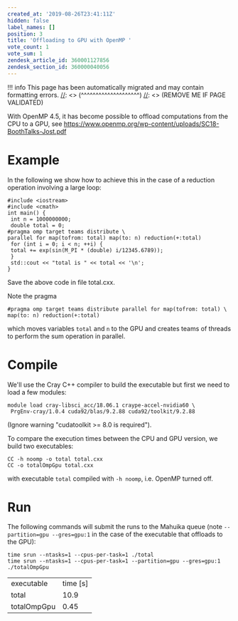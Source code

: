 ```yaml
---
created_at: '2019-08-26T23:41:11Z'
hidden: false
label_names: []
position: 3
title: 'Offloading to GPU with OpenMP '
vote_count: 1
vote_sum: 1
zendesk_article_id: 360001127856
zendesk_section_id: 360000040056
---
```




[//]: <> (REMOVE ME IF PAGE VALIDATED)
[//]: <> (vvvvvvvvvvvvvvvvvvvv)
!!! info
    This page has been automatically migrated and may contain formatting errors.
[//]: <> (^^^^^^^^^^^^^^^^^^^^)
[//]: <> (REMOVE ME IF PAGE VALIDATED)

With OpenMP 4.5, it has become possible to offload computations from the
CPU to a GPU,
see <https://www.openmp.org/wp-content/uploads/SC18-BoothTalks-Jost.pdf>

# Example

In the following we show how to achieve this in the case of a reduction
operation involving a large loop:

    #include <iostream>
    #include <cmath>
    int main() {
     int n = 1000000000;
     double total = 0;
    #pragma omp target teams distribute \
    parallel for map(tofrom: total) map(to: n) reduction(+:total)
     for (int i = 0; i < n; ++i) {
     total += exp(sin(M_PI * (double) i/12345.6789));
     }
     std::cout << "total is " << total << '\n';
    }

Save the above code in file total.cxx.

Note the pragma

    #pragma omp target teams distribute parallel for map(tofrom: total) \
    map(to: n) reduction(+:total)

which moves variables `total` and `n` to the GPU and creates teams of
threads to perform the sum operation in parallel. 

# Compile

We'll use the Cray C++ compiler to build the executable but first we
need to load a few modules:

    module load cray-libsci_acc/18.06.1 craype-accel-nvidia60 \
     PrgEnv-cray/1.0.4 cuda92/blas/9.2.88 cuda92/toolkit/9.2.88

(Ignore warning "cudatoolkit &gt;= 8.0 is required").

To compare the execution times between the CPU and GPU version, we build
two executables:

    CC -h noomp -o total total.cxx
    CC -o totalOmpGpu total.cxx

with executable `total` compiled with `-h noomp`, i.e. OpenMP turned
off.

# Run

The following commands will submit the runs to the Mahuika queue (note
`--partition=gpu --gres=gpu:1` in the case of the executable that
offloads to the GPU):

    time srun --ntasks=1 --cpus-per-task=1 ./total
    time srun --ntasks=1 --cpus-per-task=1 --partition=gpu --gres=gpu:1 ./totalOmpGpu

|             |            |
|-------------|------------|
| executable  | time \[s\] |
| total       | 10.9       |
| totalOmpGpu | 0.45       |
